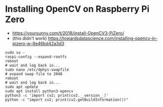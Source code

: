 # Installing OpenCV on Raspberry Pi Zero

* <https://yoursunny.com/t/2018/install-OpenCV3-PiZero/>
* (this didn't work) <https://towardsdatascience.com/installing-opencv-in-pizero-w-8e46bd42a3d3>

```shell
sudo su -
raspi-config --expand-rootfs
reboot
# wait and log back in...
sudo nano /etc/dphys-swapfile
# expand swap file to 2048
reboot
# wait and log back in...
sudo apt update
sudo apt install python3-opencv
python3 -c 'import cv2; print(cv2.__version__)'
python -c "import cv2; print(cv2.getBuildInformation())"
```
